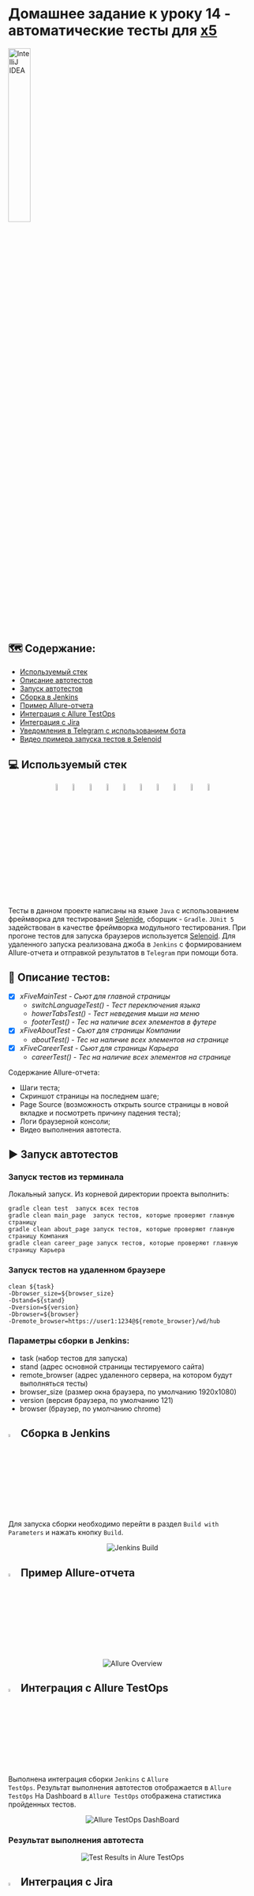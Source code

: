 # Домашнее задание к уроку 14 - автоматические тесты для [**x5**](https://www.x5.ru/)
<img width="30%" title="IntelliJ IDEA" src="media/logo/x5Group.svg">


## 	:world_map: Содержание:

- [Используемый стек](#computer-используемый-стек)
- [Описание автотестов](#pushpin-описание-тестов)
- [Запуск автотестов](#arrow_forward-запуск-автотестов)
- [Сборка в Jenkins](#-сборка-в-jenkins)
- [Пример Allure-отчета](#-пример-allure-отчета)
- [Интеграция с Allure TestOps](#-интеграция-с-allure-testops)
- [Интеграция с Jira](#-интеграция-с-jira)
- [Уведомления в Telegram с использованием бота](#-уведомления-в-telegram-с-использованием-бота)
- [Видео примера запуска тестов в Selenoid](#видео-примера-запуска-тестов-в-selenoid)

##  :computer: Используемый стек
<p align="center">
<img width="6%" title="IntelliJ IDEA" src="media/logo/Intelij_IDEA.svg">
<img width="6%" title="Java" src="media/logo/Java.svg">
<img width="6%" title="Selenide" src="media/logo/Selenide.svg">
<img width="6%" title="Selenoid" src="media/logo/Selenoid.svg">
<img width="6%" title="Allure Report" src="media/logo/Allure_Report.svg">
<img width="6%" title="Gradle" src="media/logo/Gradle.svg">
<img width="6%" title="JUnit5" src="media/logo/JUnit5.svg">
<img width="6%" title="GitHub" src="media/logo/GitHub.svg">
<img width="6%" title="Jenkins" src="media/logo/Jenkins.svg">
<img width="6%" title="Telegram" src="media/logo/Telegram.svg">
</p>

Тесты в данном проекте написаны на языке <code>Java</code> с использованием фреймворка для тестирования [Selenide](https://selenide.org/), сборщик - <code>Gradle</code>. <code>JUnit 5</code> задействован в качестве фреймворка модульного тестирования.
При прогоне тестов для запуска браузеров используется [Selenoid](https://aerokube.com/selenoid/).
Для удаленного запуска реализована джоба в <code>Jenkins</code> с формированием Allure-отчета и отправкой результатов в <code>Telegram</code> при помощи бота.

## :pushpin: Описание тестов:
- [x] *xFiveMainTest - Сьют для главной страницы*
  - *switchLanguageTest() - Тест переключения языка*
  - *howerTabsTest() - Тест неведения мыши на меню*
  - *footerTest() - Тес на наличие всех элементов в футере*
- [x] *xFiveAboutTest - Сьют для страницы Компании*
  - *aboutTest() - Тес на наличие всех элементов на странице*
- [x] *xFiveCareerTest - Сьют для страницы Карьера*
  - *careerTest() - Тес на наличие всех элементов на странице*

Содержание Allure-отчета:
* Шаги теста;
* Скриншот страницы на последнем шаге;
* Page Source (возможность открыть source страницы в новой вкладке и посмотреть причину падения теста);
* Логи браузерной консоли;
* Видео выполнения автотеста.

## :arrow_forward: Запуск автотестов

### Запуск тестов из терминала
Локальный запуск.
Из корневой директории проекта выполнить:
```
gradle clean test  запуск всех тестов
gradle clean main_page  запуск тестов, которые проверяют главную страницу
gradle clean about_page запуск тестов, которые проверяют главную страницу Компания
gradle clean career_page запуск тестов, которые проверяют главную страницу Карьера
```

### Запуск тестов на удаленном браузере
```
clean ${task}
-Dbrowser_size=${browser_size}
-Dstand=${stand}
-Dversion=${version}
-Dbrowser=${browser}
-Dremote_browser=https://user1:1234@${remote_browser}/wd/hub
```
###  Параметры сборки в Jenkins:
- task (набор тестов для запуска)
- stand (адрес основной страницы тестируемого сайта)
- remote_browser (адрес удаленного сервера, на котором будут выполняться тесты)
- browser_size (размер окна браузера, по умолчанию 1920x1080)
- version (версия браузера, по умолчанию 121)
- browser (браузер, по умолчанию chrome)


## <img src="media/logo/Jenkins.svg" title="Jenkins" width="4%"/> Сборка в Jenkins
Для запуска сборки необходимо перейти в раздел <code>Build with Parameters</code> и нажать кнопку <code>Build</code>.
<p align="center">
<img title="Jenkins Build" src="media/screens/JenkinsBuild.png">
</p>

## <img src="media/logo/Allure_Report.svg" title="Allure Report" width="4%"/> Пример Allure-отчета

<p align="center">
<img title="Allure Overview" src="media/screens/allureReport.png">
</p>


## <img src="media/logo/AllureTestOps.svg" title="Allure TestOps" width="4%"/> Интеграция с Allure TestOps

Выполнена интеграция сборки <code>Jenkins</code> с <code>Allure TestOps</code>.
Результат выполнения автотестов отображается в <code>Allure TestOps</code>
На Dashboard в <code>Allure TestOps</code> отображена статистика пройденных тестов.

<p align="center">
<img title="Allure TestOps DashBoard" src="media/screens/allureAutotestCloud.png">
</p>

### Результат выполнения автотеста

<p align="center">
<img title="Test Results in Alure TestOps" src="media/screens/allurResults.png">
</p>

## <img src="media/logo/Jira.svg" title="Jira" width="4%"/> Интеграция с Jira

Реализована интеграция <code>Allure TestOps</code> с <code>Jira</code>, в тикете отображается информация, какие тест-кейсы были написаны в рамках задачи и результат их прогона.

<p align="center">
<img title="Jira Task" src="media/screens/jiraTask.png">
</p>

## <img width="4%" style="vertical-align:middle" title="Telegram" src="media/logo/Telegram.svg"> Уведомления в Telegram с использованием бота

После завершения сборки, бот созданный в <code>Telegram</code>, автоматически обрабатывает и отправляет сообщение с результатом.

<p align="center">
<img width="70%" title="Telegram Notifications" src="media/screens/notification.png">
</p>

## Видео примера запуска тестов в Selenoid

К каждому тесту в отчете прилагается видео прогона.
<p align="center">
  <img title="Selenoid Video" src="media/screens/video.gif">
</p>

